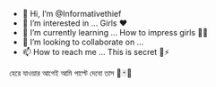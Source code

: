 - 👋 Hi, I’m @Informativethief
- 👀 I’m interested in ... Girls ❤️
- 🌱 I’m currently learning ... How to impress girls 👀💖
- 💞️ I’m looking to collaborate on ...
- 📫 How to reach me ... This is secret 👀⚡

হেরে যাওয়ার আগেই আমি পাল্টে দেবো তাস 💫🃏✨

<!---
Informativethief/Informativethief is a ✨ special ✨ repository because its `README.md` (this file) appears on your GitHub profile.
You can click the Preview link to take a look at your changes.
--->
